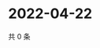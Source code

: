 # 2022-04-22

共 0 条

<!-- BEGIN WEIBO -->
<!-- 最后更新时间 Fri Apr 22 2022 02:22:07 GMT+0800 (China Standard Time) -->

<!-- END WEIBO -->
